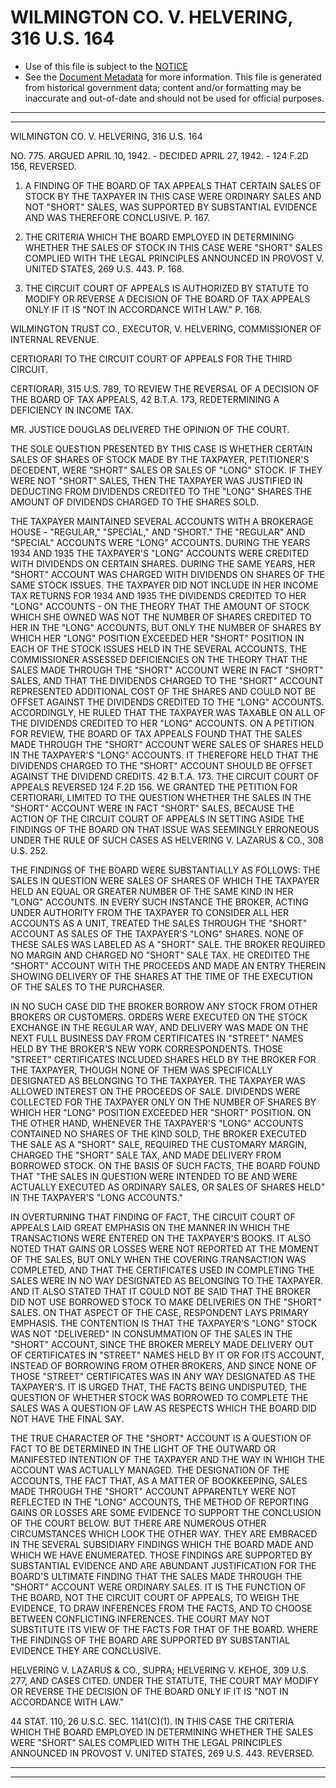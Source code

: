 ---
---

# WILMINGTON CO. V. HELVERING, 316 U.S. 164

* Use of this file is subject to the [NOTICE](https://github.com/publicdocs/notice/blob/master/NOTICE)
* See the [Document Metadata](../../../) for more information.
  This file is generated from historical government data; content and/or formatting may be inaccurate and out-of-date and should not be used for official purposes.

----------
----------

WILMINGTON CO. V. HELVERING, 316 U.S. 164

NO. 775.  ARGUED APRIL 10, 1942.  - DECIDED APRIL 27, 1942.  - 124 F.2D 156, REVERSED.

1.  A FINDING OF THE BOARD OF TAX APPEALS THAT CERTAIN SALES OF STOCK BY THE TAXPAYER IN THIS CASE WERE ORDINARY SALES AND NOT "SHORT" SALES, WAS SUPPORTED BY SUBSTANTIAL EVIDENCE AND WAS THEREFORE CONCLUSIVE.  P. 167.

2.  THE CRITERIA WHICH THE BOARD EMPLOYED IN DETERMINING WHETHER THE SALES OF STOCK IN THIS CASE WERE "SHORT" SALES COMPLIED WITH THE LEGAL PRINCIPLES ANNOUNCED IN PROVOST V. UNITED STATES, 269 U.S. 443.  P. 168.

3.  THE CIRCUIT COURT OF APPEALS IS AUTHORIZED BY STATUTE TO MODIFY OR REVERSE A DECISION OF THE BOARD OF TAX APPEALS ONLY IF IT IS "NOT IN ACCORDANCE WITH LAW."  P. 168.

WILMINGTON TRUST CO., EXECUTOR, V. HELVERING, COMMISSIONER OF INTERNAL REVENUE.

CERTIORARI TO THE CIRCUIT COURT OF APPEALS FOR THE THIRD CIRCUIT.

CERTIORARI, 315 U.S. 789, TO REVIEW THE REVERSAL OF A DECISION OF THE BOARD OF TAX APPEALS, 42 B.T.A. 173, REDETERMINING A DEFICIENCY IN INCOME TAX.

MR. JUSTICE DOUGLAS DELIVERED THE OPINION OF THE COURT.

THE SOLE QUESTION PRESENTED BY THIS CASE IS WHETHER CERTAIN SALES OF SHARES OF STOCK MADE BY THE TAXPAYER, PETITIONER'S DECEDENT, WERE "SHORT" SALES OR SALES OF "LONG" STOCK.  IF THEY WERE NOT "SHORT" SALES, THEN THE TAXPAYER WAS JUSTIFIED IN DEDUCTING FROM DIVIDENDS CREDITED TO THE "LONG" SHARES THE AMOUNT OF DIVIDENDS CHARGED TO THE SHARES SOLD.

THE TAXPAYER MAINTAINED SEVERAL ACCOUNTS WITH A BROKERAGE HOUSE - "REGULAR," "SPECIAL," AND "SHORT."  THE "REGULAR" AND "SPECIAL" ACCOUNTS WERE "LONG" ACCOUNTS.  DURING THE YEARS 1934 AND 1935 THE TAXPAYER'S "LONG" ACCOUNTS WERE CREDITED WITH DIVIDENDS ON CERTAIN SHARES.  DURING THE SAME YEARS, HER "SHORT" ACCOUNT WAS CHARGED WITH DIVIDENDS ON SHARES OF THE SAME STOCK ISSUES.  THE TAXPAYER DID NOT INCLUDE IN HER INCOME TAX RETURNS FOR 1934 AND 1935 THE DIVIDENDS CREDITED TO HER "LONG" ACCOUNTS - ON THE THEORY THAT THE AMOUNT OF STOCK WHICH SHE OWNED WAS NOT THE NUMBER OF SHARES CREDITED TO HER IN THE "LONG" ACCOUNTS, BUT ONLY THE NUMBER OF SHARES BY WHICH HER "LONG" POSITION EXCEEDED HER "SHORT" POSITION IN EACH OF THE STOCK ISSUES HELD IN THE SEVERAL ACCOUNTS.  THE COMMISSIONER ASSESSED DEFICIENCIES ON THE THEORY THAT THE SALES MADE THROUGH THE "SHORT" ACCOUNT WERE IN FACT "SHORT" SALES, AND THAT THE DIVIDENDS CHARGED TO THE "SHORT" ACCOUNT REPRESENTED ADDITIONAL COST OF THE SHARES AND COULD NOT BE OFFSET AGAINST THE DIVIDENDS CREDITED TO THE "LONG" ACCOUNTS.  ACCORDINGLY, HE RULED THAT THE TAXPAYER WAS TAXABLE ON ALL OF THE DIVIDENDS CREDITED TO HER "LONG" ACCOUNTS.  ON A PETITION FOR REVIEW, THE BOARD OF TAX APPEALS FOUND THAT THE SALES MADE THROUGH THE "SHORT" ACCOUNT WERE SALES OF SHARES HELD IN THE TAXPAYER'S "LONG" ACCOUNTS.  IT THEREFORE HELD THAT THE DIVIDENDS CHARGED TO THE "SHORT" ACCOUNT SHOULD BE OFFSET AGAINST THE DIVIDEND CREDITS.  42 B.T.A. 173.  THE CIRCUIT COURT OF APPEALS REVERSED 124 F.2D 156.  WE GRANTED THE PETITION FOR CERTIORARI, LIMITED TO THE QUESTION WHETHER THE SALES IN THE "SHORT" ACCOUNT WERE IN FACT "SHORT" SALES, BECAUSE THE ACTION OF THE CIRCUIT COURT OF APPEALS IN SETTING ASIDE THE FINDINGS OF THE BOARD ON THAT ISSUE WAS SEEMINGLY ERRONEOUS UNDER THE RULE OF SUCH CASES AS HELVERING V. LAZARUS & CO., 308 U.S. 252.

THE FINDINGS OF THE BOARD WERE SUBSTANTIALLY AS FOLLOWS:  THE SALES IN QUESTION WERE SALES OF SHARES OF WHICH THE TAXPAYER HELD AN EQUAL OR GREATER NUMBER OF THE SAME KIND IN HER "LONG" ACCOUNTS.  IN EVERY SUCH INSTANCE THE BROKER, ACTING UNDER AUTHORITY FROM THE TAXPAYER TO CONSIDER ALL HER ACCOUNTS AS A UNIT, TREATED THE SALES THROUGH THE "SHORT" ACCOUNT AS SALES OF THE TAXPAYER'S "LONG" SHARES.  NONE OF THESE SALES WAS LABELED AS A "SHORT" SALE.  THE BROKER REQUIRED NO MARGIN AND CHARGED NO "SHORT" SALE TAX.  HE CREDITED THE "SHORT" ACCOUNT WITH THE PROCEEDS AND MADE AN ENTRY THEREIN SHOWING DELIVERY OF THE SHARES AT THE TIME OF THE EXECUTION OF THE SALES TO THE PURCHASER.

IN NO SUCH CASE DID THE BROKER BORROW ANY STOCK FROM OTHER BROKERS OR CUSTOMERS.  ORDERS WERE EXECUTED ON THE STOCK EXCHANGE IN THE REGULAR WAY, AND DELIVERY WAS MADE ON THE NEXT FULL BUSINESS DAY FROM CERTIFICATES IN "STREET" NAMES HELD BY THE BROKER'S NEW YORK CORRESPONDENTS.  THOSE "STREET" CERTIFICATES INCLUDED SHARES HELD BY THE BROKER FOR THE TAXPAYER, THOUGH NONE OF THEM WAS SPECIFICALLY DESIGNATED AS BELONGING TO THE TAXPAYER.  THE TAXPAYER WAS ALLOWED INTEREST ON THE PROCEEDS OF SALE.  DIVIDENDS WERE COLLECTED FOR THE TAXPAYER ONLY ON THE NUMBER OF SHARES BY WHICH HER "LONG" POSITION EXCEEDED HER "SHORT" POSITION.  ON THE OTHER HAND, WHENEVER THE TAXPAYER'S "LONG" ACCOUNTS CONTAINED NO SHARES OF THE KIND SOLD, THE BROKER EXECUTED THE SALE AS A "SHORT" SALE, REQUIRED THE CUSTOMARY MARGIN, CHARGED THE "SHORT" SALE TAX, AND MADE DELIVERY FROM BORROWED STOCK.  ON THE BASIS OF SUCH FACTS, THE BOARD FOUND THAT "THE SALES IN QUESTION WERE INTENDED TO BE AND WERE ACTUALLY EXECUTED AS ORDINARY SALES, OR SALES OF SHARES HELD" IN THE TAXPAYER'S "LONG ACCOUNTS."

IN OVERTURNING THAT FINDING OF FACT, THE CIRCUIT COURT OF APPEALS LAID GREAT EMPHASIS ON THE MANNER IN WHICH THE TRANSACTIONS WERE ENTERED ON THE TAXPAYER'S BOOKS.  IT ALSO NOTED THAT GAINS OR LOSSES WERE NOT REPORTED AT THE MOMENT OF THE SALES, BUT ONLY WHEN THE COVERING TRANSACTION WAS COMPLETED, AND THAT THE CERTIFICATES USED IN COMPLETING THE SALES WERE IN NO WAY DESIGNATED AS BELONGING TO THE TAXPAYER.  AND IT ALSO STATED THAT IT COULD NOT BE SAID THAT THE BROKER DID NOT USE BORROWED STOCK TO MAKE DELIVERIES ON THE "SHORT" SALES.  ON THAT ASPECT OF THE CASE, RESPONDENT LAYS PRIMARY EMPHASIS.  THE CONTENTION IS THAT THE TAXPAYER'S "LONG" STOCK WAS NOT "DELIVERED" IN CONSUMMATION OF THE SALES IN THE "SHORT" ACCOUNT, SINCE THE BROKER MERELY MADE DELIVERY OUT OF CERTIFICATES IN "STREET" NAMES HELD BY IT OR FOR ITS ACCOUNT, INSTEAD OF BORROWING FROM OTHER BROKERS, AND SINCE NONE OF THOSE "STREET" CERTIFICATES WAS IN ANY WAY DESIGNATED AS THE TAXPAYER'S.  IT IS URGED THAT, THE FACTS BEING UNDISPUTED, THE QUESTION OF WHETHER STOCK WAS BORROWED TO COMPLETE THE SALES WAS A QUESTION OF LAW AS RESPECTS WHICH THE BOARD DID NOT HAVE THE FINAL SAY.

THE TRUE CHARACTER OF THE "SHORT" ACCOUNT IS A QUESTION OF FACT TO BE DETERMINED IN THE LIGHT OF THE OUTWARD OR MANIFESTED INTENTION OF THE TAXPAYER AND THE WAY IN WHICH THE ACCOUNT WAS ACTUALLY MANAGED.  THE DESIGNATION OF THE ACCOUNTS, THE FACT THAT, AS A MATTER OF BOOKKEEPING, SALES MADE THROUGH THE "SHORT" ACCOUNT APPARENTLY WERE NOT REFLECTED IN THE "LONG" ACCOUNTS, THE METHOD OF REPORTING GAINS OR LOSSES ARE SOME EVIDENCE TO SUPPORT THE CONCLUSION OF THE COURT BELOW.  BUT THERE ARE NUMEROUS OTHER CIRCUMSTANCES WHICH LOOK THE OTHER WAY.  THEY ARE EMBRACED IN THE SEVERAL SUBSIDIARY FINDINGS WHICH THE BOARD MADE AND WHICH WE HAVE ENUMERATED.  THOSE FINDINGS ARE SUPPORTED BY SUBSTANTIAL EVIDENCE AND ARE ABUNDANT JUSTIFICATION FOR THE BOARD'S ULTIMATE FINDING THAT THE SALES MADE THROUGH THE "SHORT" ACCOUNT WERE ORDINARY SALES.  IT IS THE FUNCTION OF THE BOARD, NOT THE CIRCUIT COURT OF APPEALS, TO WEIGH THE EVIDENCE, TO DRAW INFERENCES FROM THE FACTS, AND TO CHOOSE BETWEEN CONFLICTING INFERENCES.  THE COURT MAY NOT SUBSTITUTE ITS VIEW OF THE FACTS FOR THAT OF THE BOARD.  WHERE THE FINDINGS OF THE BOARD ARE SUPPORTED BY SUBSTANTIAL EVIDENCE THEY ARE CONCLUSIVE.

HELVERING V. LAZARUS & CO., SUPRA; HELVERING V. KEHOE, 309 U.S. 277, AND CASES CITED.  UNDER THE STATUTE, THE COURT MAY MODIFY OR REVERSE THE DECISION OF THE BOARD ONLY IF IT IS "NOT IN ACCORDANCE WITH LAW."

44 STAT. 110, 26 U.S.C. SEC. 1141(C)(1).  IN THIS CASE THE CRITERIA WHICH THE BOARD EMPLOYED IN DETERMINING WHETHER THE SALES WERE "SHORT" SALES COMPLIED WITH THE LEGAL PRINCIPLES ANNOUNCED IN PROVOST V. UNITED STATES, 269 U.S. 443.  REVERSED.


----------
----------

